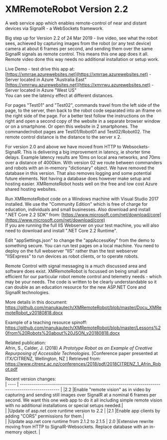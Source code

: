 # XMRemoteRobot Version 2.2
A web service app which enables remote-control of near and distant devices via SignalR - a WebSockets framework.

Big step up for Version 2.2 of 24 Mar 2019 - live video, see what the robot sees, achieved by capturing images from the robot (or any test device) camera at about 6 frames per second, and sending them over the same SignalR signals as remote control. This means this one app does it all. Remote video done this way needs no additional installation or setup work.
  
Live Demo - test drive this app at:   
[https://xmrrae.azurewebsites.net](https://xmrrae.azurewebsites.net) - Server located in Azure "Australia East"  
[https://xmrrwu.azurewebsites.net](https://xmrrwu.azurewebsites.net) - Server located in Azure "West US"   
You can see the latency effect at different distances.  
  
For pages "Test01" and "Test02", commands travel from the left side of the page, to the server, then back to the robot code separated into an iframe on the right side of the page. For a better test follow the instructions on the right and open a second copy of the website in a separate browser window or on a smartphone. Or open this website in 2 smartphones. The commander/robot pages are Test01/Robot01 and Test02/Robot02. The remote control distance is the distance to the server x 2.

For version 2.0 and above we have moved from HTTP to Websockets-SignalR. This is delivering a big improvement in latency, ie shorter time delays. Example latency results are 10ms on local area networks, and 70ms over a distance of 4000km. With version 02 we route between commanders and robots with an in-memory "dictionary" object. We have removed the database in this version. That also removes logging and some potential future elements. Not having a database does however make setup and hosting easier. XMRemoteRobot hosts well on the free and low cost Azure shared hosting websites.

Run XMRemoteRobot code on a Windows machine with Visual Studio 2017 installed. We use the "Community Edition" which is free of charge for education, individuals and small businesses. Also download and install ".NET Core 2.2 SDK" from:
[https://www.microsoft.com/net/download/core](https://www.microsoft.com/net/download/core)  
If you are running the full IIS Webserver on your test machine, you will also need to download and install ".NET Core 2.2 Runtime".  

Edit "appSettings.json" to change the "appAccessKey" from the demo to something secure. You can run test pages on a local machine. You need to deploy on the full webserver "IIS" rather than the test webserver "IISExpress" to run devices as robot clients, or to operate robots.

Remote Control with signal messaging is a much discussed area and software does exist. XMRemoteRobot is focussed on being small and efficient for our particular robot remote control and telemetry needs - which may be your needs. The code is written to be clearly understandable so it can double as an education resource for the new ASP.NET Core and SignalR technologies. 

More details in this document: https://github.com/manukautech/XMRemoteRobot/blob/master/Docu_XMRemoteRobot_v20180818.docx  

Example of a teaching resource spinoff: https://github.com/manukautech/XMRemoteRobot/blob/master/Lessons%20from%20Robots%20about%20JSON_v20180818.docx  
  
Related publication:  
Afrin, S., Calder, J. (2018) *A Prototype Robot as an Example of Creative Repurposing of Accessible Technologies.* \[Conference paper presented at ITX/CITRENZ, Wellington, NZ \] Retrieved from:  
https://www.citrenz.ac.nz/conferences/2018/pdf/2018CITRENZ_1_Afrin_Robot.pdf

 
Recent version changes:  
| ---- | ------------------------------------------------------------------------------------------------- |
|2.2   |Enable "remote vision" as in video by capturing and sending still images over SignalR at a nominal 6 frames per second. We want this one web app to do it all including simple remote vision with no additional installations or special setups needed.|                 
|      |Update of asp.net core runtime version to 2.2 |
|2.1   |Enable app clients by adding "CORS" permissions for them.|  
|      |Update asp.net core runtime from 2.1.2 to 2.1.5  |
2.0    |Extensive rewrite moving from HTTP to SignalR-Websockets. Replace database with an in-memory object. |
